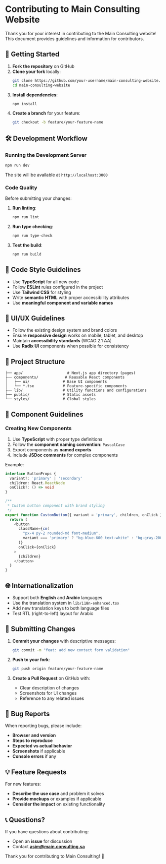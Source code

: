 # Contributing to Main Consulting Website

Thank you for your interest in contributing to the Main Consulting website! This document provides guidelines and information for contributors.

## 🚀 Getting Started

1. **Fork the repository** on GitHub
2. **Clone your fork** locally:
   ```bash
   git clone https://github.com/your-username/main-consulting-website.git
   cd main-consulting-website
   ```
3. **Install dependencies**:
   ```bash
   npm install
   ```
4. **Create a branch** for your feature:
   ```bash
   git checkout -b feature/your-feature-name
   ```

## 🛠️ Development Workflow

### Running the Development Server

```bash
npm run dev
```

The site will be available at `http://localhost:3000`

### Code Quality

Before submitting your changes:

1. **Run linting**:
   ```bash
   npm run lint
   ```

2. **Run type checking**:
   ```bash
   npm run type-check
   ```

3. **Test the build**:
   ```bash
   npm run build
   ```

## 📝 Code Style Guidelines

- Use **TypeScript** for all new code
- Follow **ESLint** rules configured in the project
- Use **Tailwind CSS** for styling
- Write **semantic HTML** with proper accessibility attributes
- Use **meaningful component and variable names**

## 🎨 UI/UX Guidelines

- Follow the existing design system and brand colors
- Ensure **responsive design** works on mobile, tablet, and desktop
- Maintain **accessibility standards** (WCAG 2.1 AA)
- Use **Radix UI** components when possible for consistency

## 📁 Project Structure

```
├── app/                    # Next.js app directory (pages)
├── components/            # Reusable React components
│   ├── ui/               # Base UI components
│   └── *.tsx             # Feature-specific components
├── lib/                  # Utility functions and configurations
├── public/               # Static assets
└── styles/               # Global styles
```

## 🔧 Component Guidelines

### Creating New Components

1. Use **TypeScript** with proper type definitions
2. Follow the **component naming convention**: `PascalCase`
3. Export components as **named exports**
4. Include **JSDoc comments** for complex components

Example:
```typescript
interface ButtonProps {
  variant?: 'primary' | 'secondary'
  children: React.ReactNode
  onClick?: () => void
}

/**
 * Custom button component with brand styling
 */
export function CustomButton({ variant = 'primary', children, onClick }: ButtonProps) {
  return (
    <button 
      className={cn(
        "px-4 py-2 rounded-md font-medium",
        variant === 'primary' ? "bg-blue-600 text-white" : "bg-gray-200 text-gray-900"
      )}
      onClick={onClick}
    >
      {children}
    </button>
  )
}
```

## 🌐 Internationalization

- Support both **English** and **Arabic** languages
- Use the translation system in `lib/i18n-enhanced.tsx`
- Add new translation keys to both language files
- Test RTL (right-to-left) layout for Arabic

## 🚀 Submitting Changes

1. **Commit your changes** with descriptive messages:
   ```bash
   git commit -m "feat: add new contact form validation"
   ```

2. **Push to your fork**:
   ```bash
   git push origin feature/your-feature-name
   ```

3. **Create a Pull Request** on GitHub with:
   - Clear description of changes
   - Screenshots for UI changes
   - Reference to any related issues

## 🐛 Bug Reports

When reporting bugs, please include:

- **Browser and version**
- **Steps to reproduce**
- **Expected vs actual behavior**
- **Screenshots** if applicable
- **Console errors** if any

## 💡 Feature Requests

For new features:

- **Describe the use case** and problem it solves
- **Provide mockups** or examples if applicable
- **Consider the impact** on existing functionality

## 📞 Questions?

If you have questions about contributing:

- Open an **issue** for discussion
- Contact **asim@main.consulting.sa**

Thank you for contributing to Main Consulting! 🙏